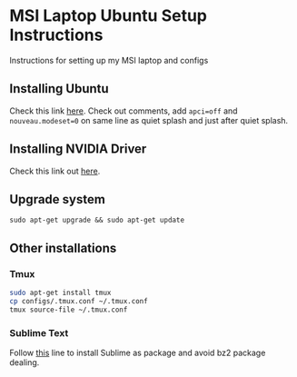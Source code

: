 # MSI Laptop Ubuntu Setup Instructions

Instructions for setting up my MSI laptop and configs

## Installing Ubuntu

Check this link [here](https://medium.com/@gentra/how-to-install-ubuntu-16-04-on-msi-ge62-6qc-ae4f30f50465). Check out comments, add `apci=off` and `nouveau.modeset=0` on same line as quiet splash and just after quiet splash.

## Installing NVIDIA Driver

Check this link out [here](https://askubuntu.com/questions/760934/graphics-issues-after-while-installing-ubuntu-16-04-16-10-with-nvidia-graphics).

## Upgrade system

`sudo apt-get upgrade && sudo apt-get update`

## Other installations

### Tmux

```bash
sudo apt-get install tmux
cp configs/.tmux.conf ~/.tmux.conf
tmux source-file ~/.tmux.conf
```

### Sublime Text

Follow [this](http://tipsonubuntu.com/2017/05/30/install-sublime-text-3-ubuntu-16-04-official-way/#prettyPhoto) line to install Sublime as package and avoid bz2 package dealing.

